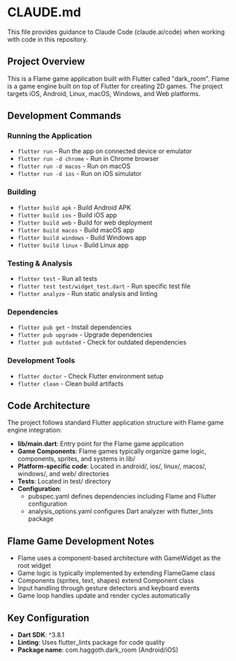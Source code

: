 # CLAUDE.md

This file provides guidance to Claude Code (claude.ai/code) when working with code in this repository.

## Project Overview

This is a Flame game application built with Flutter called "dark_room". Flame is a game engine built on top of Flutter for creating 2D games. The project targets iOS, Android, Linux, macOS, Windows, and Web platforms.

## Development Commands

### Running the Application
- `flutter run` - Run the app on connected device or emulator
- `flutter run -d chrome` - Run in Chrome browser
- `flutter run -d macos` - Run on macOS
- `flutter run -d ios` - Run on iOS simulator

### Building
- `flutter build apk` - Build Android APK
- `flutter build ios` - Build iOS app
- `flutter build web` - Build for web deployment
- `flutter build macos` - Build macOS app
- `flutter build windows` - Build Windows app
- `flutter build linux` - Build Linux app

### Testing & Analysis
- `flutter test` - Run all tests
- `flutter test test/widget_test.dart` - Run specific test file
- `flutter analyze` - Run static analysis and linting

### Dependencies
- `flutter pub get` - Install dependencies
- `flutter pub upgrade` - Upgrade dependencies
- `flutter pub outdated` - Check for outdated dependencies

### Development Tools
- `flutter doctor` - Check Flutter environment setup
- `flutter clean` - Clean build artifacts

## Code Architecture

The project follows standard Flutter application structure with Flame game engine integration:

- **lib/main.dart**: Entry point for the Flame game application
- **Game Components**: Flame games typically organize game logic, components, sprites, and systems in lib/
- **Platform-specific code**: Located in android/, ios/, linux/, macos/, windows/, and web/ directories
- **Tests**: Located in test/ directory
- **Configuration**: 
  - pubspec.yaml defines dependencies including Flame and Flutter configuration
  - analysis_options.yaml configures Dart analyzer with flutter_lints package

## Flame Game Development Notes

- Flame uses a component-based architecture with GameWidget as the root widget
- Game logic is typically implemented by extending FlameGame class
- Components (sprites, text, shapes) extend Component class
- Input handling through gesture detectors and keyboard events
- Game loop handles update and render cycles automatically

## Key Configuration

- **Dart SDK**: ^3.8.1
- **Linting**: Uses flutter_lints package for code quality
- **Package name**: com.haggoth.dark_room (Android/iOS)